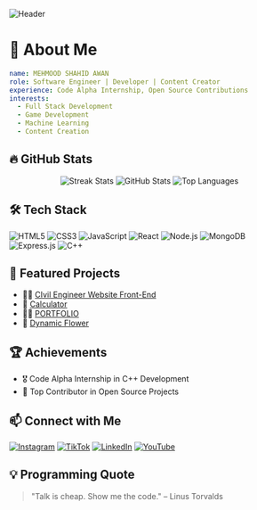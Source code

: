 ![Header](https://capsule-render.vercel.app/api?type=waving&color=0:FF5733,100:900C3F&height=200&section=header&text=Welcome%20to%20My%20GitHub!&fontSize=35&fontColor=ffffff&animation=fadeIn)

# 🚀 About Me

```yaml
name: MEHMOOD SHAHID AWAN
role: Software Engineer | Developer | Content Creator
experience: Code Alpha Internship, Open Source Contributions
interests:
  - Full Stack Development
  - Game Development
  - Machine Learning
  - Content Creation
```

## 🔥 GitHub Stats

<p align="center">
  <img src="https://github-readme-streak-stats.herokuapp.com/?user=YourGitHubUsername&theme=radical&hide_border=true" alt="Streak Stats"/>
  <img src="https://github-readme-stats.vercel.app/api?username=YourGitHubUsername&show_icons=true&theme=radical&hide_border=true" alt="GitHub Stats"/>
  <img src="https://github-readme-stats.vercel.app/api/top-langs/?username=YourGitHubUsername&layout=compact&theme=radical&hide_border=true" alt="Top Languages"/>
</p>

## 🛠️ Tech Stack

![HTML5](https://img.shields.io/badge/HTML5-%23E34F26.svg?style=flat&logo=html5&logoColor=white)
![CSS3](https://img.shields.io/badge/CSS3-%231572B6.svg?style=flat&logo=css3&logoColor=white)
![JavaScript](https://img.shields.io/badge/JavaScript-%23F7DF1E.svg?style=flat&logo=javascript&logoColor=black)
![React](https://img.shields.io/badge/React-%2361DAFB.svg?style=flat&logo=react&logoColor=black)
![Node.js](https://img.shields.io/badge/Node.js-%23339933.svg?style=flat&logo=node.js&logoColor=white)
![MongoDB](https://img.shields.io/badge/MongoDB-%2347A248.svg?style=flat&logo=mongodb&logoColor=white)
![Express.js](https://img.shields.io/badge/Express.js-%23000000.svg?style=flat&logo=express&logoColor=white)
![C++](https://img.shields.io/badge/C++-%2300599C.svg?style=flat&logo=c%2B%2B&logoColor=white)

## 📌 Featured Projects

- 👷‍♂️ [CIvil Engineer Website Front-End]([https://github.com/YourGitHubUsername/car-selling-website](https://github.com/Mehmoodshahidawan8/Civil-Engineer-website))
- 📝 [Calculator]([https://github.com/YourGitHubUsername/notes-app](https://github.com/Mehmoodshahidawan8/Calculator))
- 👨‍💻 [PORTFOLIO]([https://github.com/YourGitHubUsername/google-auth-mern](https://github.com/Mehmoodshahidawan8/PORTFOLIO))
- 🌸 [Dynamic Flower]([[https://github.com/YourGitHubUsername/google-auth-mern](https://github.com/Mehmoodshahidawan8/PORTFOLIO)](https://github.com/Mehmoodshahidawan8/Flowers))




## 🏆 Achievements

- 🎖️ Code Alpha Internship in C++ Development
- 🏅 Top Contributor in Open Source Projects

## 📫 Connect with Me

[![Instagram](https://img.shields.io/badge/Instagram-%23E4405F.svg?style=flat&logo=instagram&logoColor=white)]([https://instagram.com/YourProfile](https://www.instagram.com/mehmoodshahidawan_/))
[![TikTok](https://img.shields.io/badge/TikTok-%23000000.svg?style=flat&logo=tiktok&logoColor=white)]([https://tiktok.com/@YourProfile](https://www.tiktok.com/@mehmooshahidawan))
[![LinkedIn](https://img.shields.io/badge/LinkedIn-%230077B5.svg?style=flat&logo=linkedin&logoColor=white)]([https://linkedin.com/in/YourProfile](https://www.linkedin.com/in/mehmood-shahid-awan-56018b31a/))
[![YouTube](https://img.shields.io/badge/YouTube-%23FF0000.svg?style=flat&logo=youtube&logoColor=white)]([https://youtube.com/c/YourChannel](https://www.youtube.com/@MSA01team01))

## 💡 Programming Quote

> "Talk is cheap. Show me the code." – Linus Torvalds


